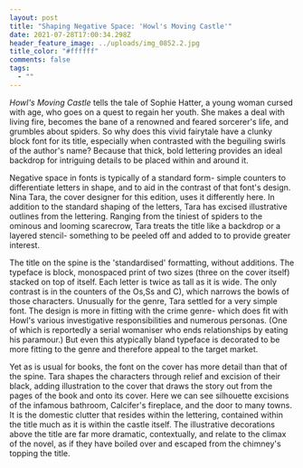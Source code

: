 ```yaml
---
layout: post
title: "Shaping Negative Space: 'Howl's Moving Castle'"
date: 2021-07-28T17:00:34.298Z
header_feature_image: ../uploads/img_0852.2.jpg
title_color: "#ffffff"
comments: false
tags:
  - ""
---
```

*Howl's Moving Castle* tells the tale of Sophie Hatter, a young woman cursed with age, who goes on a quest to regain her youth. She makes a deal with living fire, becomes the bane of a renowned and feared sorcerer's life, and grumbles about spiders. So why does this vivid fairytale have a clunky block font for its title, especially when contrasted with the beguiling swirls of the author's name? Because that thick, bold lettering provides an ideal backdrop for intriguing details to be placed within and around it.

Negative space in fonts is typically of a standard form- simple counters to differentiate letters in shape, and to aid in the contrast of that font's design. Nina Tara, the cover designer for this edition, uses it differently here. In addition to the standard shaping of the letters, Tara has excised illustrative outlines from the lettering. Ranging from the tiniest of spiders to the ominous and looming scarecrow, Tara treats the title like a backdrop or a layered stencil- something to be peeled off and added to to provide greater interest.

The title on the spine is the 'standardised' formatting, without additions. The typeface is block, monospaced print of two sizes (three on the cover itself) stacked on top of itself. Each letter is twice as tall as it is wide. The only contrast is in the counters of the Os,Ss and C), which narrows the bowls of those characters. Unusually for the genre, Tara settled for a very simple font. The design is more in fitting with the crime genre- which does fit with Howl's various investigative responsibilities and numerous personas. (One of which is reportedly a serial womaniser who ends relationships by eating his paramour.) But even this atypically bland typeface is decorated to be more fitting to the genre and therefore appeal to the target market.

Yet as is usual for books, the font on the cover has more detail than that of the spine. Tara shapes the characters through relief and excision of their black, adding illustration to the cover that draws the story out from the pages of the book and onto its cover. Here we can see silhouette excisions of the infamous bathroom, Calcifer's fireplace, and the door to many towns. It is the domestic clutter that resides within the lettering, contained within the title much as it is within the castle itself. The illustrative decorations above the title are far more dramatic, contextually, and relate to the climax of the novel, as if they have boiled over and escaped from the chimney's topping the title.